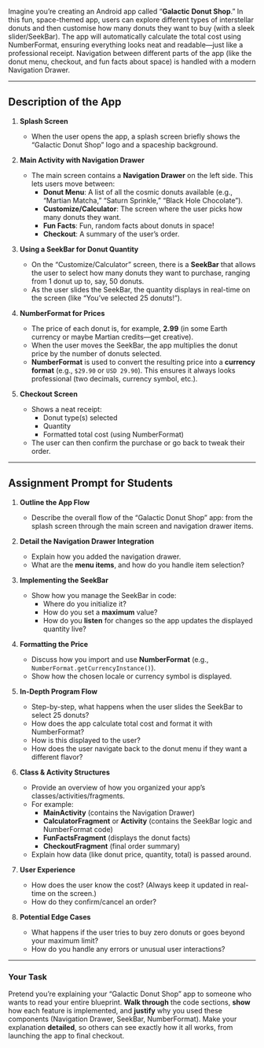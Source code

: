 Imagine you’re creating an Android app called “**Galactic Donut Shop**.” In this fun, space-themed app, users can explore different types of interstellar donuts and then customise how many donuts they want to buy (with a sleek slider/SeekBar). The app will automatically calculate the total cost using NumberFormat, ensuring everything looks neat and readable—just like a professional receipt. Navigation between different parts of the app (like the donut menu, checkout, and fun facts about space) is handled with a modern Navigation Drawer.

---

## Description of the App

1. **Splash Screen**  
   - When the user opens the app, a splash screen briefly shows the “Galactic Donut Shop” logo and a spaceship background.

2. **Main Activity with Navigation Drawer**  
   - The main screen contains a **Navigation Drawer** on the left side. This lets users move between:
     - **Donut Menu**: A list of all the cosmic donuts available (e.g., “Martian Matcha,” “Saturn Sprinkle,” “Black Hole Chocolate”).
     - **Customize/Calculator**: The screen where the user picks how many donuts they want.
     - **Fun Facts**: Fun, random facts about donuts in space!
     - **Checkout**: A summary of the user’s order.

3. **Using a SeekBar for Donut Quantity**  
   - On the “Customize/Calculator” screen, there is a **SeekBar** that allows the user to select how many donuts they want to purchase, ranging from 1 donut up to, say, 50 donuts.
   - As the user slides the SeekBar, the quantity displays in real-time on the screen (like “You’ve selected 25 donuts!”).

4. **NumberFormat for Prices**  
   - The price of each donut is, for example, **2.99** (in some Earth currency or maybe Martian credits—get creative).
   - When the user moves the SeekBar, the app multiplies the donut price by the number of donuts selected.
   - **NumberFormat** is used to convert the resulting price into a **currency format** (e.g., `$29.90` or `USD 29.90`). This ensures it always looks professional (two decimals, currency symbol, etc.).

5. **Checkout Screen**  
   - Shows a neat receipt:
     - Donut type(s) selected
     - Quantity
     - Formatted total cost (using NumberFormat)
   - The user can then confirm the purchase or go back to tweak their order.

---

## Assignment Prompt for Students

1. **Outline the App Flow**  
   - Describe the overall flow of the “Galactic Donut Shop” app: from the splash screen through the main screen and navigation drawer items.

2. **Detail the Navigation Drawer Integration**  
   - Explain how you added the navigation drawer.
   - What are the **menu items**, and how do you handle item selection?

3. **Implementing the SeekBar**  
   - Show how you manage the SeekBar in code:
     - Where do you initialize it?
     - How do you set a **maximum** value?
     - How do you **listen** for changes so the app updates the displayed quantity live?

4. **Formatting the Price**  
   - Discuss how you import and use **NumberFormat** (e.g., `NumberFormat.getCurrencyInstance()`).
   - Show how the chosen locale or currency symbol is displayed.

5. **In-Depth Program Flow**  
   - Step-by-step, what happens when the user slides the SeekBar to select 25 donuts?
   - How does the app calculate total cost and format it with NumberFormat?
   - How is this displayed to the user?
   - How does the user navigate back to the donut menu if they want a different flavor?

6. **Class & Activity Structures**  
   - Provide an overview of how you organized your app’s classes/activities/fragments.
   - For example:
     - **MainActivity** (contains the Navigation Drawer)
     - **CalculatorFragment** or **Activity** (contains the SeekBar logic and NumberFormat code)
     - **FunFactsFragment** (displays the donut facts)
     - **CheckoutFragment** (final order summary)
   - Explain how data (like donut price, quantity, total) is passed around.

7. **User Experience**  
   - How does the user know the cost? (Always keep it updated in real-time on the screen.)
   - How do they confirm/cancel an order?

8. **Potential Edge Cases**  
   - What happens if the user tries to buy zero donuts or goes beyond your maximum limit?
   - How do you handle any errors or unusual user interactions?

---

### **Your Task**  
Pretend you’re explaining your “Galactic Donut Shop” app to someone who wants to read your entire blueprint. **Walk through** the code sections, **show** how each feature is implemented, and **justify** why you used these components (Navigation Drawer, SeekBar, NumberFormat). Make your explanation **detailed**, so others can see exactly how it all works, from launching the app to final checkout. 

